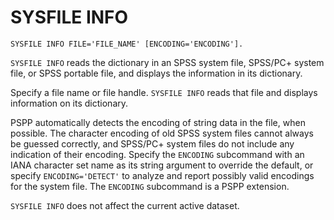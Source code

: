 # SYSFILE INFO

```
SYSFILE INFO FILE='FILE_NAME' [ENCODING='ENCODING'].
```

`SYSFILE INFO` reads the dictionary in an SPSS system file, SPSS/PC+
system file, or SPSS portable file, and displays the information in
its dictionary.

Specify a file name or file handle.  `SYSFILE INFO` reads that file
and displays information on its dictionary.

PSPP automatically detects the encoding of string data in the file,
when possible.  The character encoding of old SPSS system files cannot
always be guessed correctly, and SPSS/PC+ system files do not include
any indication of their encoding.  Specify the `ENCODING` subcommand
with an IANA character set name as its string argument to override the
default, or specify `ENCODING='DETECT'` to analyze and report possibly
valid encodings for the system file.  The `ENCODING` subcommand is a
PSPP extension.

`SYSFILE INFO` does not affect the current active dataset.

